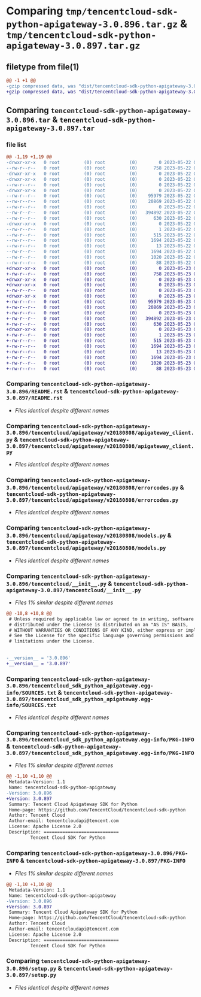 # Comparing `tmp/tencentcloud-sdk-python-apigateway-3.0.896.tar.gz` & `tmp/tencentcloud-sdk-python-apigateway-3.0.897.tar.gz`

## filetype from file(1)

```diff
@@ -1 +1 @@
-gzip compressed data, was "dist/tencentcloud-sdk-python-apigateway-3.0.896.tar", last modified: Mon May 22 00:14:21 2023, max compression
+gzip compressed data, was "dist/tencentcloud-sdk-python-apigateway-3.0.897.tar", last modified: Tue May 23 02:13:34 2023, max compression
```

## Comparing `tencentcloud-sdk-python-apigateway-3.0.896.tar` & `tencentcloud-sdk-python-apigateway-3.0.897.tar`

### file list

```diff
@@ -1,19 +1,19 @@
-drwxr-xr-x   0 root         (0) root         (0)        0 2023-05-22 00:14:21.000000 tencentcloud-sdk-python-apigateway-3.0.896/
--rw-r--r--   0 root         (0) root         (0)      758 2023-05-22 00:14:21.000000 tencentcloud-sdk-python-apigateway-3.0.896/README.rst
-drwxr-xr-x   0 root         (0) root         (0)        0 2023-05-22 00:14:21.000000 tencentcloud-sdk-python-apigateway-3.0.896/tencentcloud/
-drwxr-xr-x   0 root         (0) root         (0)        0 2023-05-22 00:14:21.000000 tencentcloud-sdk-python-apigateway-3.0.896/tencentcloud/apigateway/
--rw-r--r--   0 root         (0) root         (0)        0 2023-05-22 00:14:21.000000 tencentcloud-sdk-python-apigateway-3.0.896/tencentcloud/apigateway/__init__.py
-drwxr-xr-x   0 root         (0) root         (0)        0 2023-05-22 00:14:21.000000 tencentcloud-sdk-python-apigateway-3.0.896/tencentcloud/apigateway/v20180808/
--rw-r--r--   0 root         (0) root         (0)    95979 2023-05-22 00:14:21.000000 tencentcloud-sdk-python-apigateway-3.0.896/tencentcloud/apigateway/v20180808/apigateway_client.py
--rw-r--r--   0 root         (0) root         (0)    20869 2023-05-22 00:14:21.000000 tencentcloud-sdk-python-apigateway-3.0.896/tencentcloud/apigateway/v20180808/errorcodes.py
--rw-r--r--   0 root         (0) root         (0)        0 2023-05-22 00:14:21.000000 tencentcloud-sdk-python-apigateway-3.0.896/tencentcloud/apigateway/v20180808/__init__.py
--rw-r--r--   0 root         (0) root         (0)   394892 2023-05-22 00:14:21.000000 tencentcloud-sdk-python-apigateway-3.0.896/tencentcloud/apigateway/v20180808/models.py
--rw-r--r--   0 root         (0) root         (0)      630 2023-05-22 00:14:21.000000 tencentcloud-sdk-python-apigateway-3.0.896/tencentcloud/__init__.py
-drwxr-xr-x   0 root         (0) root         (0)        0 2023-05-22 00:14:21.000000 tencentcloud-sdk-python-apigateway-3.0.896/tencentcloud_sdk_python_apigateway.egg-info/
--rw-r--r--   0 root         (0) root         (0)        1 2023-05-22 00:14:21.000000 tencentcloud-sdk-python-apigateway-3.0.896/tencentcloud_sdk_python_apigateway.egg-info/dependency_links.txt
--rw-r--r--   0 root         (0) root         (0)      515 2023-05-22 00:14:21.000000 tencentcloud-sdk-python-apigateway-3.0.896/tencentcloud_sdk_python_apigateway.egg-info/SOURCES.txt
--rw-r--r--   0 root         (0) root         (0)     1694 2023-05-22 00:14:21.000000 tencentcloud-sdk-python-apigateway-3.0.896/tencentcloud_sdk_python_apigateway.egg-info/PKG-INFO
--rw-r--r--   0 root         (0) root         (0)       13 2023-05-22 00:14:21.000000 tencentcloud-sdk-python-apigateway-3.0.896/tencentcloud_sdk_python_apigateway.egg-info/top_level.txt
--rw-r--r--   0 root         (0) root         (0)     1694 2023-05-22 00:14:21.000000 tencentcloud-sdk-python-apigateway-3.0.896/PKG-INFO
--rw-r--r--   0 root         (0) root         (0)     1020 2023-05-22 00:14:21.000000 tencentcloud-sdk-python-apigateway-3.0.896/setup.py
--rw-r--r--   0 root         (0) root         (0)       88 2023-05-22 00:14:21.000000 tencentcloud-sdk-python-apigateway-3.0.896/setup.cfg
+drwxr-xr-x   0 root         (0) root         (0)        0 2023-05-23 02:13:34.000000 tencentcloud-sdk-python-apigateway-3.0.897/
+-rw-r--r--   0 root         (0) root         (0)      758 2023-05-23 02:13:34.000000 tencentcloud-sdk-python-apigateway-3.0.897/README.rst
+drwxr-xr-x   0 root         (0) root         (0)        0 2023-05-23 02:13:34.000000 tencentcloud-sdk-python-apigateway-3.0.897/tencentcloud/
+drwxr-xr-x   0 root         (0) root         (0)        0 2023-05-23 02:13:34.000000 tencentcloud-sdk-python-apigateway-3.0.897/tencentcloud/apigateway/
+-rw-r--r--   0 root         (0) root         (0)        0 2023-05-23 02:13:34.000000 tencentcloud-sdk-python-apigateway-3.0.897/tencentcloud/apigateway/__init__.py
+drwxr-xr-x   0 root         (0) root         (0)        0 2023-05-23 02:13:34.000000 tencentcloud-sdk-python-apigateway-3.0.897/tencentcloud/apigateway/v20180808/
+-rw-r--r--   0 root         (0) root         (0)    95979 2023-05-23 02:13:34.000000 tencentcloud-sdk-python-apigateway-3.0.897/tencentcloud/apigateway/v20180808/apigateway_client.py
+-rw-r--r--   0 root         (0) root         (0)    20869 2023-05-23 02:13:34.000000 tencentcloud-sdk-python-apigateway-3.0.897/tencentcloud/apigateway/v20180808/errorcodes.py
+-rw-r--r--   0 root         (0) root         (0)        0 2023-05-23 02:13:34.000000 tencentcloud-sdk-python-apigateway-3.0.897/tencentcloud/apigateway/v20180808/__init__.py
+-rw-r--r--   0 root         (0) root         (0)   394892 2023-05-23 02:13:34.000000 tencentcloud-sdk-python-apigateway-3.0.897/tencentcloud/apigateway/v20180808/models.py
+-rw-r--r--   0 root         (0) root         (0)      630 2023-05-23 02:13:34.000000 tencentcloud-sdk-python-apigateway-3.0.897/tencentcloud/__init__.py
+drwxr-xr-x   0 root         (0) root         (0)        0 2023-05-23 02:13:34.000000 tencentcloud-sdk-python-apigateway-3.0.897/tencentcloud_sdk_python_apigateway.egg-info/
+-rw-r--r--   0 root         (0) root         (0)        1 2023-05-23 02:13:34.000000 tencentcloud-sdk-python-apigateway-3.0.897/tencentcloud_sdk_python_apigateway.egg-info/dependency_links.txt
+-rw-r--r--   0 root         (0) root         (0)      515 2023-05-23 02:13:34.000000 tencentcloud-sdk-python-apigateway-3.0.897/tencentcloud_sdk_python_apigateway.egg-info/SOURCES.txt
+-rw-r--r--   0 root         (0) root         (0)     1694 2023-05-23 02:13:34.000000 tencentcloud-sdk-python-apigateway-3.0.897/tencentcloud_sdk_python_apigateway.egg-info/PKG-INFO
+-rw-r--r--   0 root         (0) root         (0)       13 2023-05-23 02:13:34.000000 tencentcloud-sdk-python-apigateway-3.0.897/tencentcloud_sdk_python_apigateway.egg-info/top_level.txt
+-rw-r--r--   0 root         (0) root         (0)     1694 2023-05-23 02:13:34.000000 tencentcloud-sdk-python-apigateway-3.0.897/PKG-INFO
+-rw-r--r--   0 root         (0) root         (0)     1020 2023-05-23 02:13:34.000000 tencentcloud-sdk-python-apigateway-3.0.897/setup.py
+-rw-r--r--   0 root         (0) root         (0)       88 2023-05-23 02:13:34.000000 tencentcloud-sdk-python-apigateway-3.0.897/setup.cfg
```

### Comparing `tencentcloud-sdk-python-apigateway-3.0.896/README.rst` & `tencentcloud-sdk-python-apigateway-3.0.897/README.rst`

 * *Files identical despite different names*

### Comparing `tencentcloud-sdk-python-apigateway-3.0.896/tencentcloud/apigateway/v20180808/apigateway_client.py` & `tencentcloud-sdk-python-apigateway-3.0.897/tencentcloud/apigateway/v20180808/apigateway_client.py`

 * *Files identical despite different names*

### Comparing `tencentcloud-sdk-python-apigateway-3.0.896/tencentcloud/apigateway/v20180808/errorcodes.py` & `tencentcloud-sdk-python-apigateway-3.0.897/tencentcloud/apigateway/v20180808/errorcodes.py`

 * *Files identical despite different names*

### Comparing `tencentcloud-sdk-python-apigateway-3.0.896/tencentcloud/apigateway/v20180808/models.py` & `tencentcloud-sdk-python-apigateway-3.0.897/tencentcloud/apigateway/v20180808/models.py`

 * *Files identical despite different names*

### Comparing `tencentcloud-sdk-python-apigateway-3.0.896/tencentcloud/__init__.py` & `tencentcloud-sdk-python-apigateway-3.0.897/tencentcloud/__init__.py`

 * *Files 1% similar despite different names*

```diff
@@ -10,8 +10,8 @@
 # Unless required by applicable law or agreed to in writing, software
 # distributed under the License is distributed on an "AS IS" BASIS,
 # WITHOUT WARRANTIES OR CONDITIONS OF ANY KIND, either express or implied.
 # See the License for the specific language governing permissions and
 # limitations under the License.
 
 
-__version__ = '3.0.896'
+__version__ = '3.0.897'
```

### Comparing `tencentcloud-sdk-python-apigateway-3.0.896/tencentcloud_sdk_python_apigateway.egg-info/SOURCES.txt` & `tencentcloud-sdk-python-apigateway-3.0.897/tencentcloud_sdk_python_apigateway.egg-info/SOURCES.txt`

 * *Files identical despite different names*

### Comparing `tencentcloud-sdk-python-apigateway-3.0.896/tencentcloud_sdk_python_apigateway.egg-info/PKG-INFO` & `tencentcloud-sdk-python-apigateway-3.0.897/tencentcloud_sdk_python_apigateway.egg-info/PKG-INFO`

 * *Files 1% similar despite different names*

```diff
@@ -1,10 +1,10 @@
 Metadata-Version: 1.1
 Name: tencentcloud-sdk-python-apigateway
-Version: 3.0.896
+Version: 3.0.897
 Summary: Tencent Cloud Apigateway SDK for Python
 Home-page: https://github.com/TencentCloud/tencentcloud-sdk-python
 Author: Tencent Cloud
 Author-email: tencentcloudapi@tencent.com
 License: Apache License 2.0
 Description: ============================
         Tencent Cloud SDK for Python
```

### Comparing `tencentcloud-sdk-python-apigateway-3.0.896/PKG-INFO` & `tencentcloud-sdk-python-apigateway-3.0.897/PKG-INFO`

 * *Files 1% similar despite different names*

```diff
@@ -1,10 +1,10 @@
 Metadata-Version: 1.1
 Name: tencentcloud-sdk-python-apigateway
-Version: 3.0.896
+Version: 3.0.897
 Summary: Tencent Cloud Apigateway SDK for Python
 Home-page: https://github.com/TencentCloud/tencentcloud-sdk-python
 Author: Tencent Cloud
 Author-email: tencentcloudapi@tencent.com
 License: Apache License 2.0
 Description: ============================
         Tencent Cloud SDK for Python
```

### Comparing `tencentcloud-sdk-python-apigateway-3.0.896/setup.py` & `tencentcloud-sdk-python-apigateway-3.0.897/setup.py`

 * *Files identical despite different names*


